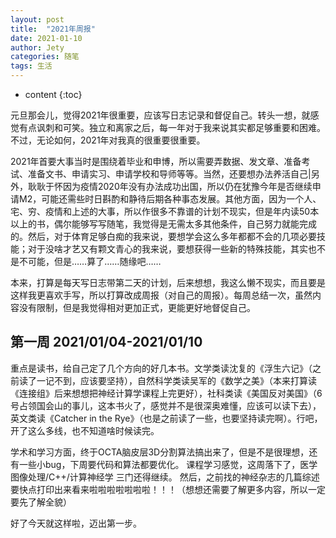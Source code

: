 ```yaml
---
layout: post
title:  "2021年周报"
date: 2021-01-10
author: Jety
categories: 随笔
tags: 生活
---
```


* content
{:toc}

元旦那会儿，觉得2021年很重要，应该写日志记录和督促自己。转头一想，就感觉有点讽刺和可笑。独立和离家之后，每一年对于我来说其实都足够重要和困难。不过，无论如何，2021年对我真的很重要很重要。

2021年首要大事当时是围绕着毕业和申博，所以需要弄数据、发文章、准备考试、准备文书、申请实习、申请学校和导师等等。当然，还要想办法养活自己|另外，耿耿于怀因为疫情2020年没有办法成功出国，所以仍在犹豫今年是否继续申请M2，可能还需些时日斟酌和静待后期各种事态发展。其他方面，因为一个人、宅、穷、疫情和上述的大事，所以作很多不靠谱的计划不现实，但是年内读50本以上的书，偶尔能够写写随笔，我觉得是无需太多其他条件，自己努力就能完成的。然后，对于体育足够白痴的我来说，要想学会这么多年都都不会的几项必要技能；对于没啥才艺又有颗文青心的我来说，要想获得一些新的特殊技能，其实也不是不可能，但是……算了……随缘吧……

本来，打算是每天写日志带第二天的计划，后来想想，我这么懒不现实，而且要是这样我更喜欢手写，所以打算改成周报（对自己的周报）。每周总结一次，虽然内容没有限制，但是我觉得相对更加正式，更能更好地督促自己。

<!--more-->

## 第一周 2021/01/04-2021/01/10

重点是读书，给自己定了几个方向的好几本书。文学类读沈复的《浮生六记》（之前读了一记不到，应该要坚持），自然科学类读吴军的《数学之美》（本来打算读《连接组》后来想想把神经计算学课程上完更好），社科类读《美国反对美国》（6号占领国会山的事儿，这本书火了，感觉并不是很深奥难懂，应该可以读下去），英文类读《Catcher in the Rye》（也是之前读了一些，也要坚持读完啊）。行吧，开了这么多线，也不知道啥时候读完。

学术和学习方面，终于OCTA脑皮层3D分割算法搞出来了，但是不是很理想，还有一些小bug，下周要代码和算法都要优化。
课程学习感觉，这周落下了，医学图像处理/C++/计算神经学 三门还得继续。
然后，之前找的神经杂志的几篇综述要快点打印出来看来啦啦啦啦啦啦啦！！！（想想还需要了解更多内容，所以一定要先了解全貌）

好了今天就这样啦，迈出第一步。

